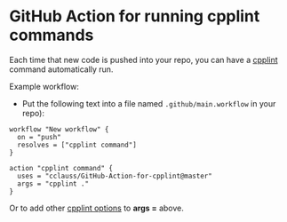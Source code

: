 # GitHub Action for running cpplint commands

Each time that new code is pushed into your repo, you can have a [cpplint](https://github.com/cpplint/cpplint) command automatically run.

Example workflow:
* Put the following text into a file named `.github/main.workflow` in your repo):
```hcl
workflow "New workflow" {
  on = "push"
  resolves = ["cpplint command"]
}

action "cpplint command" {
  uses = "cclauss/GitHub-Action-for-cpplint@master"
  args = "cpplint ."
}
```
Or to add other [cpplint options](http://flake8.pycqa.org) to __args =__ above.
